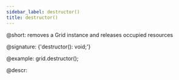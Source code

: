 ```yaml
---
sidebar_label: destructor()
title: destructor()
---          
```


@short: removes a Grid instance and releases occupied resources

@signature: {'destructor(): void;'}

@example:
grid.destructor();

@descr:

[comment]: # (@related: grid/usage.md#destructing-grid)
